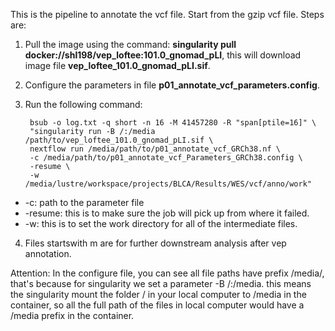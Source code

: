 This is the pipeline to annotate the vcf file. Start from the gzip vcf file. Steps are:

1. Pull the image using the command: **singularity pull docker://shl198/vep_loftee:101.0_gnomad_pLI**, this will download image file **vep_loftee_101.0_gnomad_pLI.sif**.
2. Configure the parameters in file **p01_annotate_vcf_parameters.config**.
3. Run the following command:
     
		bsub -o log.txt -q short -n 16 -M 41457280 -R "span[ptile=16]" \
		"singularity run -B /:/media /path/to/vep_loftee_101.0_gnomad_pLI.sif \
		nextflow run /media/path/to/p01_annotate_vcf_GRCh38.nf \
		-c /media/path/to/p01_annotate_vcf_Parameters_GRCh38.config \
		-resume \
		-w /media/lustre/workspace/projects/BLCA/Results/WES/vcf/anno/work"
* -c: path to the parameter file
* -resume: this is to make sure the job will pick up from where it failed.
* -w: this is to set the work directory for all of the intermediate files.

4. Files startswith m are for further downstream analysis after vep annotation.

Attention: In the configure file, you can see all file paths have prefix /media/, that's because for singularity we set a parameter -B /:/media. this means the singularity mount the folder / in your local computer to /media in the container, so all the full path of the files in local computer would have a /media prefix in the container.